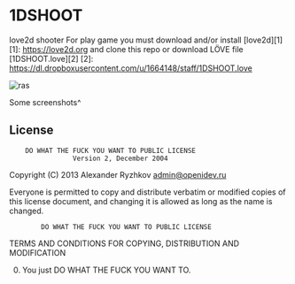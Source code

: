 1DSHOOT
=======

love2d shooter
For play game you must download and/or install [love2d][1]
[1]: https://love2d.org
and clone this repo or download LÖVE file [1DSHOOT.love][2]
[2]: https://dl.dropboxusercontent.com/u/1664148/staff/1DSHOOT.love

![ras](http://img.openidev.ru/load/ag9zfm15cHJldHR5c2hvdGFyDgsSBkltYWdlcxit0BwM.png)

Some screenshots^


## License
        DO WHAT THE FUCK YOU WANT TO PUBLIC LICENSE 
                    Version 2, December 2004 

 Copyright (C) 2013 Alexander Ryzhkov <admin@openidev.ru> 

 Everyone is permitted to copy and distribute verbatim or modified 
 copies of this license document, and changing it is allowed as long 
 as the name is changed. 

            DO WHAT THE FUCK YOU WANT TO PUBLIC LICENSE 
   TERMS AND CONDITIONS FOR COPYING, DISTRIBUTION AND MODIFICATION 

  0. You just DO WHAT THE FUCK YOU WANT TO.
